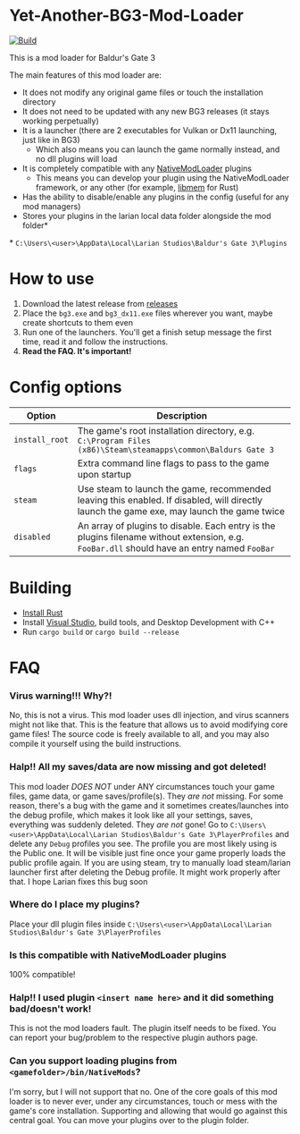 # Yet-Another-BG3-Mod-Loader
[![Build](https://github.com/MolotovCherry/Yet-Another-BG3-Mod-Loader/actions/workflows/build.yml/badge.svg?event=push)](https://github.com/MolotovCherry/Yet-Another-BG3-Mod-Loader/actions/workflows/build.yml)

This is a mod loader for Baldur's Gate 3

The main features of this mod loader are:
- It does not modify any original game files or touch the installation directory
- It does not need to be updated with any new BG3 releases (it stays working perpetually)
- It is a launcher (there are 2 executables for Vulkan or Dx11 launching, just like in BG3)
  - Which also means you can launch the game normally instead, and no dll plugins will load
- It is completely compatible with any [NativeModLoader](https://www.nexusmods.com/baldursgate3/mods/944) plugins
  - This means you can develop your plugin using the NativeModLoader framework, or any other (for example, [libmem](https://github.com/rdbo/libmem) for Rust)
- Has the ability to disable/enable any plugins in the config (useful for any mod managers)
- Stores your plugins in the larian local data folder alongside the mod folder*

\* `C:\Users\<user>\AppData\Local\Larian Studios\Baldur's Gate 3\Plugins`

# How to use
1. Download the latest release from [releases](https://github.com/MolotovCherry/Yet-Another-BG3-Mod-Loader/releases)
2. Place the `bg3.exe` and `bg3_dx11.exe` files wherever you want, maybe create shortcuts to them even
3. Run one of the launchers. You'll get a finish setup message the first time, read it and follow the instructions.
4. **Read the FAQ. It's important!**

# Config options
| Option | Description |
|-------------|------------|
| `install_root` | The game's root installation directory, e.g. `C:\Program Files (x86)\Steam\steamapps\common\Baldurs Gate 3` |
| `flags` | Extra command line flags to pass to the game upon startup |
| `steam` | Use steam to launch the game, recommended leaving this enabled. If disabled, will directly launch the game exe, may launch the game twice |
| `disabled` | An array of plugins to disable. Each entry is the plugins filename without extension, e.g. `FooBar.dll` should have an entry named `FooBar` |

# Building
- [Install Rust](https://rustup.rs/)
- Install [Visual Studio](https://visualstudio.microsoft.com/downloads/), build tools, and Desktop Development with C++
- Run `cargo build` or `cargo build --release`

# FAQ
### Virus warning!!! Why?!
No, this is not a virus. This mod loader uses dll injection, and virus scanners might not like that. This is the feature that allows us to avoid modifying core game files! The source code is freely available to all, and you may also compile it yourself using the build instructions.

### Halp!! All my saves/data are now missing and got deleted!
This mod loader _DOES NOT_ under ANY circumstances touch your game files, game data, or game saves/profile(s). They _are not_ missing. For some reason, there's a bug with the game and it sometimes creates/launches into the debug profile, which makes it look like all your settings, saves, everything was suddenly deleted. They _are not_ gone! Go to `C:\Users\<user>\AppData\Local\Larian Studios\Baldur's Gate 3\PlayerProfiles` and delete any `Debug` profiles you see. The profile you are most likely using is the Public one. It will be visible just fine once your game properly loads the public profile again. If you are using steam, try to manually load steam/larian launcher first after deleting the Debug profile. It might work properly after that. I hope Larian fixes this bug soon

### Where do I place my plugins?
Place your dll plugin files inside `C:\Users\<user>\AppData\Local\Larian Studios\Baldur's Gate 3\PlayerProfiles`

### Is this compatible with NativeModLoader plugins
100% compatible!

### Halp!! I used plugin `<insert name here>` and it did something bad/doesn't work!
This is not the mod loaders fault. The plugin itself needs to be fixed. You can report your bug/problem to the respective plugin authors page.

### Can you support loading plugins from `<gamefolder>/bin/NativeMods`?
I'm sorry, but I will not support that no. One of the core goals of this mod loader is to never ever, under any circumstances, touch or mess with the game's core installation. Supporting and allowing that would go against this central goal. You can move your plugins over to the plugin folder.
